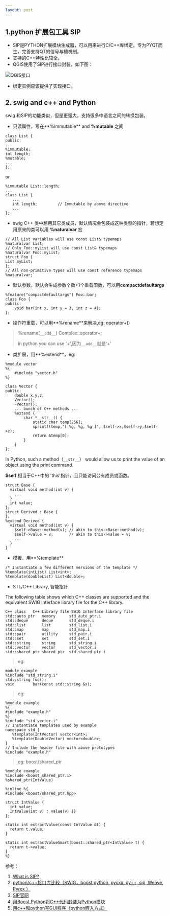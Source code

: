```yaml
---
layout: post
---
```


## 1.python 扩展包工具 SIP

+ SIP是PYTHON扩展模块生成器，可以用来进行C/C++库绑定。专为PYQT而生，完善支持QT的信号与槽机制。
+ 支持的C++特性比较全。
+ QGIS使用了SIP进行接口封装，如下图：

![QGIS接口]({{site.baseurl}}/assets/2018-03-21/qgis-python.png)

+ 绑定实例应该提供了实现接口。


## 2. swig and c++ and Python

swig 和SIP的功能类似，但是更强大，支持很多中语言之间的转换包装。

+ 只读属性，写在**%immutable** and **%mutable** 之间
>
	class List {
	public:
	...
	%immutable;
	int length;
	%mutable;
	...
	};

or
>
	%immutable List::length;
	...
	class List {
	   ...
	   int length;         // Immutable by above directive
	   ...
	};

+ swig C++ 类中想用其它类成员，默认情况会包装成这种类型的指针，若想定用原来的类可以用 **%naturalvar** 宏
>
	// All List variables will use const List& typemaps
	%naturalvar List;
	// Only Foo::myList will use const List& typemaps
	%naturalvar Foo::myList;
	struct Foo {
  	List myList;
	};
	// All non-primitive types will use const reference typemaps
	%naturalvar;`

+ 默认参数，默认会生成参数个数+1个重载函数，可以用**compactdefaultargs**
>
	%feature("compactdefaultargs") Foo::bar;
	class Foo {
	public:
	    void bar(int x, int y = 3, int z = 4);
	};

+ 操作符重载，可以用**%rename**来解决,eg: operator+()
>%rename(`__add__`) Complex::operator+;
>
>in python you can use '+',因为`__add__`就是‘+’


+ 类扩展，用**%extend**，eg:
> 
	%module vector
	%{
		#include "vector.h"
	%}
> 	
	class Vector {
	public:
		double x,y,z;
		Vector();
		~Vector();
		... bunch of C++ methods ...
		%extend {
			char *__str__() {
				static char temp[256];
				sprintf(temp,"[ %g, %g, %g ]", $self->x,$self->y,$self->z);
				return &temp[0];
			}
		}
	};
 In Python, such a method（`__str__`） would allow us to print the value of an object using the print command. 
> 
 **$self** 相当于C++中的 'this'指针，且只能访问公有成员或函数。
>	
	struct Base {
	  virtual void method(int v) {
	    ...
	  }
	  int value;
	};
	struct Derived : Base {
	};
	%extend Derived {
	  virtual void method(int v) {
	    $self->Base::method(v); // akin to this->Base::method(v);
	    $self->value = v;       // akin to this->value = v;
	    ...
	  }
	}

+ 模板，用**%template**
> 
	/* Instantiate a few different versions of the template */
	%template(intList) List<int>;
	%template(doubleList) List<double>;

+ STL/C++ Library, 智能指针
> 
The following table shows which C++ classes are supported and the equivalent SWIG interface library file for the C++ library. 

	C++ class 	C++ Library file SWIG Interface library file 
	std::auto_ptr 	memory 		std_auto_ptr.i 
	std::deque 		deque 		std_deque.i 
	std::list 		list 		std_list.i 
	std::map 		map 		std_map.i 
	std::pair 		utility 	std_pair.i 
	std::set 		set 		std_set.i 
	std::string 	string 		std_string.i 
	std::vector 	vector 		std_vector.i 
	std::shared_ptr shared_ptr 	std_shared_ptr.i 


> eg:
> 
	module example
	%include "std_string.i"
	std::string foo();
	void        bar(const std::string &x);

> eg:
> 
	%module example
	%{
	#include "example.h"
	%}	
	%include "std_vector.i"
	// Instantiate templates used by example
	namespace std {
	   %template(IntVector) vector<int>;
	   %template(DoubleVector) vector<double>;
	}	
	// Include the header file with above prototypes
	%include "example.h"

> eg: boost/shared_ptr
> 
	%module example
	%include <boost_shared_ptr.i>
	%shared_ptr(IntValue)
>	
	%inline %{
	#include <boost/shared_ptr.hpp>
>	
	struct IntValue {
	  int value;
	  IntValue(int v) : value(v) {}
	};
>	
	static int extractValue(const IntValue &t) {
	  return t.value;
	}
>	
	static int extractValueSmart(boost::shared_ptr<IntValue> t) {
	  return t->value;
	}
	%}

参考：

1. [What is SIP?](https://pypi.python.org/pypi/SIP)
2. [ python/c++接口库比较（SWIG，boost.python, pycxx, py++, sip, Weave, Pyrex ）]( https://blog.csdn.net/LaineGates/article/details/19565823)
3. [SIP官网](https://www.riverbankcomputing.com/software/sip/intro)
4. [用Boost.Python将C++代码封装为Python模块](https://www.cnblogs.com/xuyuan77/p/8419482.html)
5. [用c++和python写GUI程序（python嵌入方式）](https://www.cnblogs.com/Shiren-Y/archive/2011/04/05/2005832.html)
